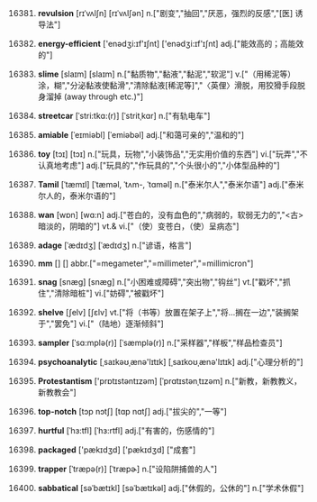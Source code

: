 16381. **revulsion**
[rɪˈvʌlʃn]  [rɪˈvʌlʃən]
n.["剧变","抽回","厌恶，强烈的反感","[医] 诱导法"]  

16382. **energy-efficient**
['enədʒi:ɪf'ɪʃnt]  ['enədʒi:ɪf'ɪʃnt]
adj.["能效高的；高能效的"]  

16383. **slime**
[slaɪm]  [slaɪm]
n.["黏质物","黏液","黏泥","软泥"]  v.["（用稀泥等）涂，糊","分泌黏液使黏滑","清除黏液[稀泥等]","〈英俚〉滑脱，用狡猾手段脱身溜掉 (away through etc.)"]  

16384. **streetcar**
[ˈstri:tkɑ:(r)]  [ˈstritˌkɑr]
n.["有轨电车"]  

16385. **amiable**
[ˈeɪmiəbl]  [ˈemiəbəl]
adj.["和蔼可亲的","温和的"]  

16386. **toy**
[tɔɪ]  [tɔɪ]
n.["玩具，玩物","小装饰品","无实用价值的东西"]  vi.["玩弄","不认真地考虑"]  adj.["玩具的","作玩具的","个头很小的","小体型品种的"]  

16387. **Tamil**
[ˈtæmɪl]  [ˈtæməl, ˈtʌm-, ˈtɑməl]
n.["泰米尔人","泰米尔语"]  adj.["泰米尔人的，泰米尔语的"]  

16388. **wan**
[wɒn]  [wɑ:n]
adj.["苍白的，没有血色的","病弱的，软弱无力的","<古>暗淡的，阴暗的"]  vt.& vi.["（使）变苍白，（使）呈病态"]  

16389. **adage**
[ˈædɪdʒ]  [ˈædɪdʒ]
n.["谚语，格言"]  

16390. **mm**
[]  []
abbr.["=megameter","=millimeter","=millimicron"]  

16391. **snag**
[snæg]  [snæɡ]
n.["小困难或障碍","突出物","钩丝"]  vt.["戳坏","抓住","清除暗桩"]  vi.["妨碍","被戳坏"]  

16392. **shelve**
[ʃelv]  [ʃɛlv]
vt.["将（书等）放置在架子上","将…搁在一边","装搁架于","罢免"]  vi.["（陆地）逐渐倾斜"]  

16393. **sampler**
[ˈsɑ:mplə(r)]  [ˈsæmplə(r)]
n.["采样器","样板","样品检查员"]  

16394. **psychoanalytic**
[ˌsaɪkəʊˌænə'lɪtɪk]  [ˌsaɪkoʊˌænə'lɪtɪk]
adj.["心理分析的"]  

16395. **Protestantism**
['prɒtɪstəntɪzəm]  [ˈprɑtɪstənˌtɪzəm]
n.["新教，新教教义，新教教会"]  

16396. **top-notch**
[tɔp nɔtʃ]  [tɑp nɑtʃ]
adj.["拔尖的","一等"]  

16397. **hurtful**
[ˈhɜ:tfl]  [ˈhɜ:rtfl]
adj.["有害的，伤感情的"]  

16398. **packaged**
['pækɪdʒd]  ['pækɪdʒd]
["成套"]  

16399. **trapper**
[ˈtræpə(r)]  [ˈtræpɚ]
n.["设陷阱捕兽的人"]  

16400. **sabbatical**
[səˈbætɪkl]  [səˈbætɪkəl]
adj.["休假的，公休的"]  n.["学术休假"]  

